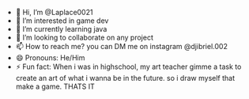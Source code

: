 - 👋 Hi, I’m @Laplace0021
- 👀 I’m interested in game dev
- 🌱 I’m currently learning java
- 💞️ I’m looking to collaborate on any project
- 📫 How to reach me? you can DM me on instagram @djibriel.002
- 😄 Pronouns: He/Him
- ⚡ Fun fact: When i was in highschool, my art teacher gimme a task to create an art of what i wanna be in the future. so i draw myself that make a game. THATS IT

<!---
Laplace0021/Laplace0021 is a ✨ special ✨ repository because its `README.md` (this file) appears on your GitHub profile.
You can click the Preview link to take a look at your changes.
--->
